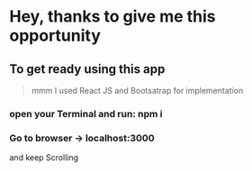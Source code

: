 # Hey, thanks to give me this opportunity

## To get ready using this app

> mmm I used React JS and Bootsatrap for implementation

### **open your Terminal and run: npm i**

### Go to browser -> localhost:3000

and keep Scrolling
